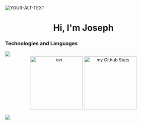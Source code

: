
<picture>
 <source media="(prefers-color-scheme: dark)" srcset="YOUR-DARKMODE-IMAGE">
 <source media="(prefers-color-scheme: light)" srcset="YOUR-LIGHTMODE-IMAGE">
 <img alt="YOUR-ALT-TEXT" src="YOUR-DEFAULT-IMAGE">
</picture>
<h1 align="center">Hi, I'm Joseph</h1>
<div>
		<h3 >Technologies and Languages</h3>
		<img src="https://skillicons.dev/icons?i=c,py,bash,git,vscode">
</div>
<div align="center">
	<img height="170px" align="center" src="https://github-readme-stats.vercel.app/api/top-langs?username=josephcheel&show_icons=true&locale=en&layout=compact&theme=chartreuse-dark"     alt="ovi" />
	<img height="170px" align="center" src="https://github-readme-stats.vercel.app/api?username=josephcheel&include_all_commits=true&count_private=true&show_icons=true&line_height=20&title_color=2B5BBD&icon_color=1124BB&text_color=A1A1A1&bg_color=0,000000,130F40" alt="my Github Stats"/>
</div>
<br>
<img src="https://github-readme-stats.vercel.app/api/pin/?username=josephcheel&repo=42Cursus">
